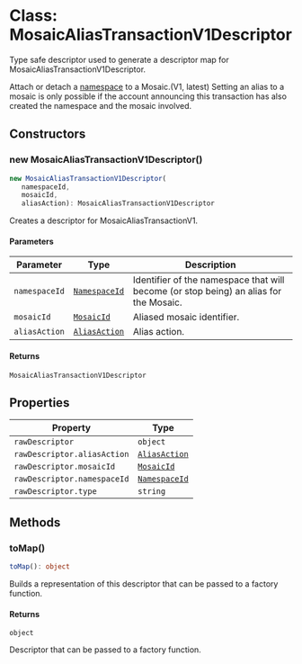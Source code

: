 # Class: MosaicAliasTransactionV1Descriptor

Type safe descriptor used to generate a descriptor map for MosaicAliasTransactionV1Descriptor.

Attach or detach a [namespace](/concepts/namespace.html) to a Mosaic.(V1, latest)
Setting an alias to a mosaic is only possible if the account announcing this transaction has also created the namespace and the mosaic involved.

## Constructors

### new MosaicAliasTransactionV1Descriptor()

```ts
new MosaicAliasTransactionV1Descriptor(
   namespaceId, 
   mosaicId, 
   aliasAction): MosaicAliasTransactionV1Descriptor
```

Creates a descriptor for MosaicAliasTransactionV1.

#### Parameters

| Parameter | Type | Description |
| ------ | ------ | ------ |
| `namespaceId` | [`NamespaceId`](../../models/classes/NamespaceId.md) | Identifier of the namespace that will become (or stop being) an alias for the Mosaic. |
| `mosaicId` | [`MosaicId`](../../models/classes/MosaicId.md) | Aliased mosaic identifier. |
| `aliasAction` | [`AliasAction`](../../models/classes/AliasAction.md) | Alias action. |

#### Returns

`MosaicAliasTransactionV1Descriptor`

## Properties

| Property | Type |
| ------ | ------ |
| <a id="rawdescriptor"></a> `rawDescriptor` | `object` |
| `rawDescriptor.aliasAction` | [`AliasAction`](../../models/classes/AliasAction.md) |
| `rawDescriptor.mosaicId` | [`MosaicId`](../../models/classes/MosaicId.md) |
| `rawDescriptor.namespaceId` | [`NamespaceId`](../../models/classes/NamespaceId.md) |
| `rawDescriptor.type` | `string` |

## Methods

### toMap()

```ts
toMap(): object
```

Builds a representation of this descriptor that can be passed to a factory function.

#### Returns

`object`

Descriptor that can be passed to a factory function.
